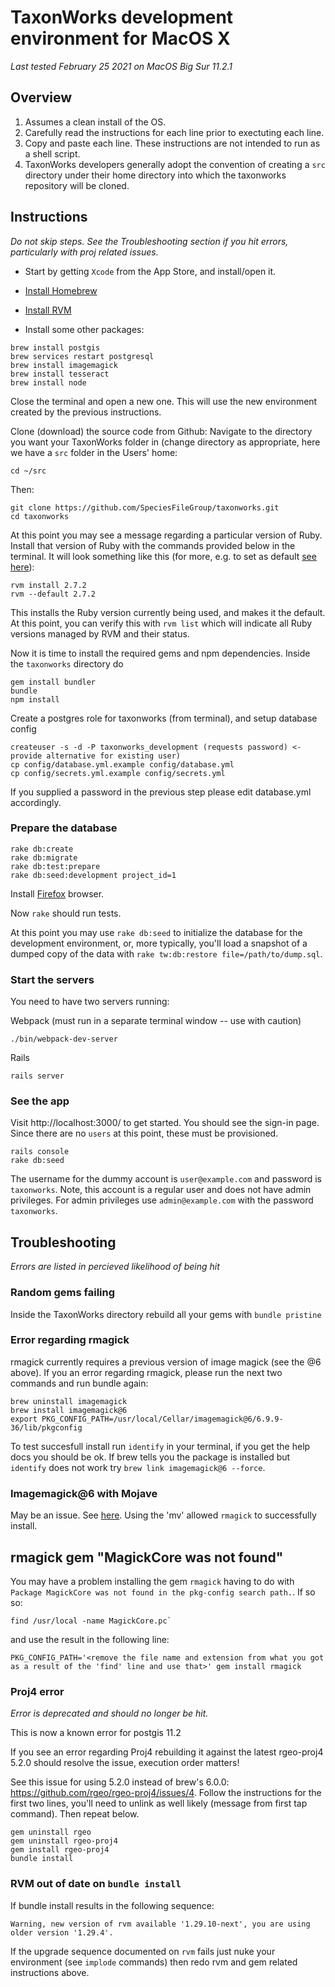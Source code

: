 # TaxonWorks development environment for MacOS X 

_Last tested February 25 2021 on MacOS Big Sur 11.2.1_

## Overview

1. Assumes a clean install of the OS.
2. Carefully read the instructions for each line prior to exectuting each line.
3. Copy and paste each line. These instructions are not intended to run as a shell script.
4. TaxonWorks developers generally adopt the convention of creating a `src` directory under their home directory into
 which the taxonworks repository will be cloned.

## Instructions

_Do not skip steps.  See the Troubleshooting section if you hit errors, particularly with proj related issues._

* Start by getting `Xcode` from the App Store, and install/open it.
* [Install Homebrew](https://brew.sh/)
* [Install RVM](https://rvm.io/rvm/install)

* Install some other packages:
```
brew install postgis
brew services restart postgresql
brew install imagemagick
brew install tesseract
brew install node
```

Close the terminal and open a new one. This will use the new environment created by the previous instructions.

Clone (download) the source code from Github:
Navigate to the directory you want your TaxonWorks folder in (change directory as appropriate, here we have a `src` folder in the Users' home:
```
cd ~/src
```
Then:
```
git clone https://github.com/SpeciesFileGroup/taxonworks.git
cd taxonworks
```

At this point you may see a message regarding a particular version of Ruby. Install that version of Ruby with the commands provided below in the terminal. It will look something like this (for more, e.g. to set as default [see here](https://rvm.io/rubies/default)):
```
rvm install 2.7.2
rvm --default 2.7.2
```
This installs the Ruby version currently being used, and makes it the default.  At this point,
 you can verify this with `rvm list` which will indicate all Ruby versions managed by RVM and their status.


Now it is time to install the required gems and npm dependencies.  Inside the `taxonworks` directory do
```
gem install bundler
bundle
npm install
```

Create a postgres role for taxonworks (from terminal), and setup database config
```
createuser -s -d -P taxonworks_development (requests password) <- provide alternative for existing user)
cp config/database.yml.example config/database.yml
cp config/secrets.yml.example config/secrets.yml
```
If you supplied a password in the previous step please edit database.yml accordingly.

### Prepare the database
```
rake db:create
rake db:migrate
rake db:test:prepare
rake db:seed:development project_id=1
```

Install [Firefox](https://www.firefox.com/) browser.

Now `rake` should run tests.

At this point you may use `rake db:seed` to initialize the database for the development environment, or, more typically, you'll load a snapshot of a dumped copy of the data with `rake tw:db:restore file=/path/to/dump.sql`.

### Start the servers

You need to have two servers running:

Webpack (must run in a separate terminal window -- use with caution)
```
./bin/webpack-dev-server
```
Rails 
```
rails server
```

### See the app

Visit http://localhost:3000/ to get started.  You should see the sign-in page.  Since there are no `users` at this point, these must be provisioned.
```apple js
rails console
rake db:seed
```

The username for the dummy account is `user@example.com` and password is `taxonworks`. Note, this account is a regular user and does not have admin privileges. For admin privileges use `admin@example.com` with the password `taxonworks`.

## Troubleshooting

_Errors are listed in percieved likelihood of being hit_

### Random gems failing

Inside the TaxonWorks directory rebuild all your gems with `bundle pristine` 

### Error regarding rmagick

rmagick currently requires a previous version of image magick (see the @6 above).
If you an error regarding rmagick, please run the next two commands and run bundle again:
```
brew uninstall imagemagick
brew install imagemagick@6
export PKG_CONFIG_PATH=/usr/local/Cellar/imagemagick@6/6.9.9-36/lib/pkgconfig
```

To test succesfull install run `identify` in your terminal, if you get the help docs you should be ok.  If brew tells you the package is installed but `identify` does not work try `brew link imagemagick@6 --force`.

### Imagemagick@6 with Mojave
May be an issue. See [here](https://github.com/rmagick/rmagick/issues/1153#issuecomment-598203790).  Using the 'mv' allowed `rmagick` to successfully install.

## rmagick gem "MagickCore was not found"
You may have a problem installing the gem `rmagick` having to do with `Package MagickCore was not found in the pkg-config search path.`. If so so:
```
find /usr/local -name MagickCore.pc`
```
and use the result in the following line: 
```
PKG_CONFIG_PATH='<remove the file name and extension from what you got as a result of the 'find' line and use that>' gem install rmagick
```

### Proj4 error
_Error is deprecated and should no longer be hit._

This is now a known error for postgis 11.2

If you see an error regarding Proj4 rebuilding it against the latest rgeo-proj4 5.2.0 should resolve the issue, execution order matters! 

See this issue for using 5.2.0 instead of brew's 6.0.0: https://github.com/rgeo/rgeo-proj4/issues/4.  Follow the instructions for the first two lines, you'll need to unlink as well likely (message from first tap command).  Then repeat below.

```
gem uninstall rgeo
gem uninstall rgeo-proj4
gem install rgeo-proj4
bundle install
```

### RVM out of date on `bundle install`
If bundle install results in the following sequence:
```
Warning, new version of rvm available '1.29.10-next', you are using older version '1.29.4'.
```
If the upgrade sequence documented on `rvm` fails just nuke your environment (see `implode` commands) then redo rvm and gem related instructions above.
